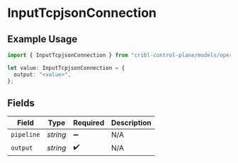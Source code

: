 # InputTcpjsonConnection

## Example Usage

```typescript
import { InputTcpjsonConnection } from "cribl-control-plane/models/operations";

let value: InputTcpjsonConnection = {
  output: "<value>",
};
```

## Fields

| Field              | Type               | Required           | Description        |
| ------------------ | ------------------ | ------------------ | ------------------ |
| `pipeline`         | *string*           | :heavy_minus_sign: | N/A                |
| `output`           | *string*           | :heavy_check_mark: | N/A                |